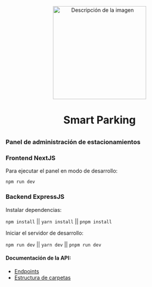 
<div align="center">
  <img src="https://raw.githubusercontent.com/MrRevillod/SmartParking/main/Dise%C3%B1o/logo-transparency-bg.png" alt="Descripción de la imagen" width="250">
</div>

<div align="center" style="margin: 2rem;">
    <h1>Smart Parking</div>
</div>

### Panel de administración de estacionamientos

### Frontend NextJS

Para ejecutar el panel en modo de desarrollo:

``` npm run dev ```

### Backend ExpressJS

Instalar dependencias:

``` npm install ``` || ``` yarn install ``` || ``` pnpm install ```

Iniciar el servidor de desarrollo:

``` npm run dev ``` || ``` yarn dev ``` || ``` pnpm run dev ```

#### Documentación de la API:

- [Endpoints](./Backend/Endpoints.md)
- [Estructura de carpetas](./Backend/Docs.md)